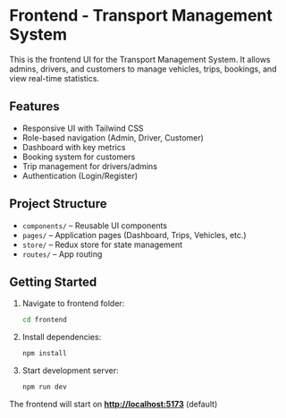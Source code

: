 # Frontend - Transport Management System

This is the frontend UI for the Transport Management System. It allows admins, drivers, and customers to manage vehicles, trips, bookings, and view real-time statistics.

## Features

* Responsive UI with Tailwind CSS
* Role-based navigation (Admin, Driver, Customer)
* Dashboard with key metrics
* Booking system for customers
* Trip management for drivers/admins
* Authentication (Login/Register)

## Project Structure

* `components/` – Reusable UI components
* `pages/` – Application pages (Dashboard, Trips, Vehicles, etc.)
* `store/` – Redux store for state management
* `routes/` – App routing

## Getting Started

1. Navigate to frontend folder:

   ```bash
   cd frontend
   ```
2. Install dependencies:

   ```bash
   npm install
   ```
3. Start development server:

   ```bash
   npm run dev
   ```

The frontend will start on **[http://localhost:5173](http://localhost:5173)** (default)
